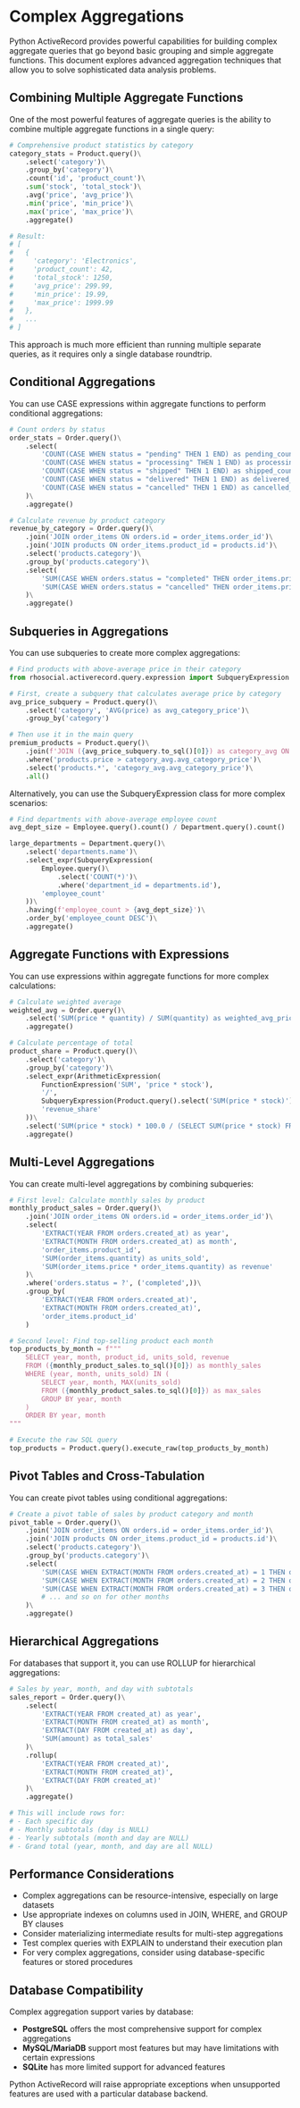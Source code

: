 # Complex Aggregations

Python ActiveRecord provides powerful capabilities for building complex aggregate queries that go beyond basic grouping and simple aggregate functions. This document explores advanced aggregation techniques that allow you to solve sophisticated data analysis problems.

## Combining Multiple Aggregate Functions

One of the most powerful features of aggregate queries is the ability to combine multiple aggregate functions in a single query:

```python
# Comprehensive product statistics by category
category_stats = Product.query()\
    .select('category')\
    .group_by('category')\
    .count('id', 'product_count')\
    .sum('stock', 'total_stock')\
    .avg('price', 'avg_price')\
    .min('price', 'min_price')\
    .max('price', 'max_price')\
    .aggregate()

# Result:
# [
#   {
#     'category': 'Electronics',
#     'product_count': 42,
#     'total_stock': 1250,
#     'avg_price': 299.99,
#     'min_price': 19.99,
#     'max_price': 1999.99
#   },
#   ...
# ]
```

This approach is much more efficient than running multiple separate queries, as it requires only a single database roundtrip.

## Conditional Aggregations

You can use CASE expressions within aggregate functions to perform conditional aggregations:

```python
# Count orders by status
order_stats = Order.query()\
    .select(
        'COUNT(CASE WHEN status = "pending" THEN 1 END) as pending_count',
        'COUNT(CASE WHEN status = "processing" THEN 1 END) as processing_count',
        'COUNT(CASE WHEN status = "shipped" THEN 1 END) as shipped_count',
        'COUNT(CASE WHEN status = "delivered" THEN 1 END) as delivered_count',
        'COUNT(CASE WHEN status = "cancelled" THEN 1 END) as cancelled_count'
    )\
    .aggregate()

# Calculate revenue by product category
revenue_by_category = Order.query()\
    .join('JOIN order_items ON orders.id = order_items.order_id')\
    .join('JOIN products ON order_items.product_id = products.id')\
    .select('products.category')\
    .group_by('products.category')\
    .select(
        'SUM(CASE WHEN orders.status = "completed" THEN order_items.price * order_items.quantity ELSE 0 END) as completed_revenue',
        'SUM(CASE WHEN orders.status = "cancelled" THEN order_items.price * order_items.quantity ELSE 0 END) as cancelled_revenue'
    )\
    .aggregate()
```

## Subqueries in Aggregations

You can use subqueries to create more complex aggregations:

```python
# Find products with above-average price in their category
from rhosocial.activerecord.query.expression import SubqueryExpression

# First, create a subquery that calculates average price by category
avg_price_subquery = Product.query()\
    .select('category', 'AVG(price) as avg_category_price')\
    .group_by('category')

# Then use it in the main query
premium_products = Product.query()\
    .join(f'JOIN ({avg_price_subquery.to_sql()[0]}) as category_avg ON products.category = category_avg.category')\
    .where('products.price > category_avg.avg_category_price')\
    .select('products.*', 'category_avg.avg_category_price')\
    .all()
```

Alternatively, you can use the SubqueryExpression class for more complex scenarios:

```python
# Find departments with above-average employee count
avg_dept_size = Employee.query().count() / Department.query().count()

large_departments = Department.query()\
    .select('departments.name')\
    .select_expr(SubqueryExpression(
        Employee.query()\
            .select('COUNT(*)')\
            .where('department_id = departments.id'),
        'employee_count'
    ))\
    .having(f'employee_count > {avg_dept_size}')\
    .order_by('employee_count DESC')\
    .aggregate()
```

## Aggregate Functions with Expressions

You can use expressions within aggregate functions for more complex calculations:

```python
# Calculate weighted average
weighted_avg = Order.query()\
    .select('SUM(price * quantity) / SUM(quantity) as weighted_avg_price')\
    .aggregate()

# Calculate percentage of total
product_share = Product.query()\
    .select('category')\
    .group_by('category')\
    .select_expr(ArithmeticExpression(
        FunctionExpression('SUM', 'price * stock'),
        '/',
        SubqueryExpression(Product.query().select('SUM(price * stock)')),
        'revenue_share'
    ))\
    .select('SUM(price * stock) * 100.0 / (SELECT SUM(price * stock) FROM products) as percentage')\
    .aggregate()
```

## Multi-Level Aggregations

You can create multi-level aggregations by combining subqueries:

```python
# First level: Calculate monthly sales by product
monthly_product_sales = Order.query()\
    .join('JOIN order_items ON orders.id = order_items.order_id')\
    .select(
        'EXTRACT(YEAR FROM orders.created_at) as year',
        'EXTRACT(MONTH FROM orders.created_at) as month',
        'order_items.product_id',
        'SUM(order_items.quantity) as units_sold',
        'SUM(order_items.price * order_items.quantity) as revenue'
    )\
    .where('orders.status = ?', ('completed',))\
    .group_by(
        'EXTRACT(YEAR FROM orders.created_at)',
        'EXTRACT(MONTH FROM orders.created_at)',
        'order_items.product_id'
    )

# Second level: Find top-selling product each month
top_products_by_month = f"""
    SELECT year, month, product_id, units_sold, revenue
    FROM ({monthly_product_sales.to_sql()[0]}) as monthly_sales
    WHERE (year, month, units_sold) IN (
        SELECT year, month, MAX(units_sold)
        FROM ({monthly_product_sales.to_sql()[0]}) as max_sales
        GROUP BY year, month
    )
    ORDER BY year, month
"""

# Execute the raw SQL query
top_products = Product.query().execute_raw(top_products_by_month)
```

## Pivot Tables and Cross-Tabulation

You can create pivot tables using conditional aggregations:

```python
# Create a pivot table of sales by product category and month
pivot_table = Order.query()\
    .join('JOIN order_items ON orders.id = order_items.order_id')\
    .join('JOIN products ON order_items.product_id = products.id')\
    .select('products.category')\
    .group_by('products.category')\
    .select(
        'SUM(CASE WHEN EXTRACT(MONTH FROM orders.created_at) = 1 THEN order_items.price * order_items.quantity ELSE 0 END) as jan_sales',
        'SUM(CASE WHEN EXTRACT(MONTH FROM orders.created_at) = 2 THEN order_items.price * order_items.quantity ELSE 0 END) as feb_sales',
        'SUM(CASE WHEN EXTRACT(MONTH FROM orders.created_at) = 3 THEN order_items.price * order_items.quantity ELSE 0 END) as mar_sales',
        # ... and so on for other months
    )\
    .aggregate()
```

## Hierarchical Aggregations

For databases that support it, you can use ROLLUP for hierarchical aggregations:

```python
# Sales by year, month, and day with subtotals
sales_report = Order.query()\
    .select(
        'EXTRACT(YEAR FROM created_at) as year',
        'EXTRACT(MONTH FROM created_at) as month',
        'EXTRACT(DAY FROM created_at) as day',
        'SUM(amount) as total_sales'
    )\
    .rollup(
        'EXTRACT(YEAR FROM created_at)',
        'EXTRACT(MONTH FROM created_at)',
        'EXTRACT(DAY FROM created_at)'
    )\
    .aggregate()

# This will include rows for:
# - Each specific day
# - Monthly subtotals (day is NULL)
# - Yearly subtotals (month and day are NULL)
# - Grand total (year, month, and day are all NULL)
```

## Performance Considerations

- Complex aggregations can be resource-intensive, especially on large datasets
- Use appropriate indexes on columns used in JOIN, WHERE, and GROUP BY clauses
- Consider materializing intermediate results for multi-step aggregations
- Test complex queries with EXPLAIN to understand their execution plan
- For very complex aggregations, consider using database-specific features or stored procedures

## Database Compatibility

Complex aggregation support varies by database:

- **PostgreSQL** offers the most comprehensive support for complex aggregations
- **MySQL/MariaDB** support most features but may have limitations with certain expressions
- **SQLite** has more limited support for advanced features

Python ActiveRecord will raise appropriate exceptions when unsupported features are used with a particular database backend.